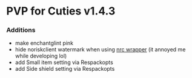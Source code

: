 # PVP for Cuties v1.4.3
### Additions
- make enchantglint pink
- hide noriskclient watermark when using [nrc wrapper](https://github.com/ThatCuteOne/nrc-prism-wrapper) (it annoyed me while developing lol)
- add Small item setting via Respackopts
- add Side shield setting via Respackopts